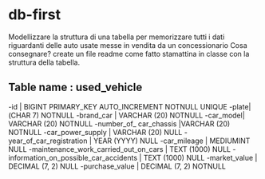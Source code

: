 # db-first
Modellizzare la struttura di una tabella per memorizzare tutti i dati riguardanti delle auto usate messe in vendita da un concessionario
Cosa consegnare?
create un file readme come fatto stamattina in classe con la struttura della tabella.

## Table name : used_vehicle 
-id | BIGINT PRIMARY_KEY AUTO_INCREMENT NOTNULL UNIQUE
-plate|(CHAR 7) NOTNULL
-brand_car | VARCHAR (20) NOTNULL
-car_model| VARCHAR (20)  NOTNULL
-number_of_ car_chassis |VARCHAR (20) NOTNULL
-car_power_supply | VARCHAR (20) NULL
-year_of_car_registration | YEAR (YYYY) NULL
-car_mileage | MEDIUMINT  NULL
-maintenance_work_carried_out_on_cars | TEXT (1000) NULL
-information_on_possible_car_accidents | TEXT (1000) NULL
-market_value | DECIMAL (7, 2) NULL
-purchase_value | DECIMAL (7, 2) NOTNULL
